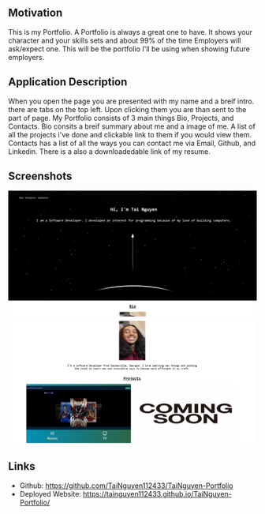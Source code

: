 ## Motivation
  This is my Portfolio. A Portfolio is always a great one to have. It shows your character and your skills sets and about 99% of the time Employers will ask/expect one. This will be the portfolio I'll be using when showing future employers. 

## Application Description
  When you open the page you are presented with my name and a breif intro. there are tabs on the top left. Upon clicking them you are than sent to the part of page. My Portfolio consists of 3 main things Bio, Projects, and Contacts. Bio consits a breif summary about me and a image of me. A list of all the projects i've done and clickable link to them if you would view them. Contacts has a list of all the ways you can contact me via Email, Github, and Linkedin. There is a also a downloadedable link of my resume.

## Screenshots
![screenshot](assets/images/Portfoli-1.png)
![screenshot](assets/images/Portfoli-2.png)

## Links
- Github: https://github.com/TaiNguyen112433/TaiNguyen-Portfolio
- Deployed Website: https://tainguyen112433.github.io/TaiNguyen-Portfolio/